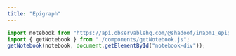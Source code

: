 ```yaml
---
title: "Epigraph"
---
```

```js
import notebook from "https://api.observablehq.com/@shadoof/inapm1_epigraph.js?v=3";
import { getNotebook } from "./components/getNotebook.js";
getNotebook(notebook, document.getElementById("notebook-div"));
```
<div id="notebook-div"></div>